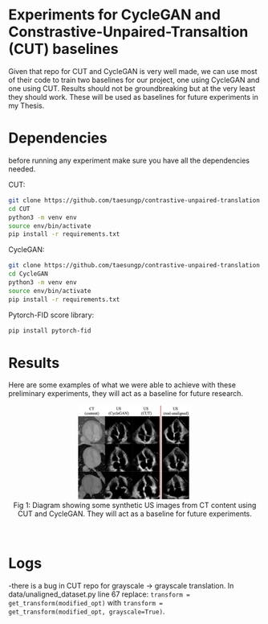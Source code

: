 # Experiments for CycleGAN and Constrastive-Unpaired-Transaltion (CUT) baselines

Given that repo for CUT and CycleGAN is very well made, we can use most of their code to train two baselines for our project, one using CycleGAN and one using CUT. Results should not be groundbreaking but at the very least they should work. These will be used as baselines for future experiments in my Thesis.

# Dependencies

before running any experiment make sure you have all the dependencies needed.

CUT:
```bash
git clone https://github.com/taesungp/contrastive-unpaired-translation CUT
cd CUT
python3 -m venv env
source env/bin/activate
pip install -r requirements.txt
```

CycleGAN:
```bash
git clone https://github.com/taesungp/contrastive-unpaired-translation CycleGAN
cd CycleGAN
python3 -m venv env
source env/bin/activate
pip install -r requirements.txt
```

Pytorch-FID score library:

```bash
pip install pytorch-fid
```

# Results

Here are some examples of what we were able to achieve with these preliminary experiments, they will act as a baseline for future research.

<div align="center">
    <img width="45%" src="readme_images/baseline_results.png" alt="baseline results"
	title="baseline results"><br>
	Fig 1: Diagram showing some synthetic US images from CT content using CUT and CycleGAN. They will act as a baseline for future experiments.
</div><br><br>

# Logs

-there is a bug in CUT repo for grayscale -> grayscale translation. In data/unaligned_dataset.py line 67 replace: ```transform = get_transform(modified_opt)``` with ```transform = get_transform(modified_opt, grayscale=True)```.
